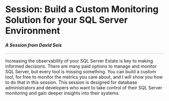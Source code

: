 # Session: Build a Custom Monitoring Solution for your SQL Server Environment

#### <i>A Session from David Seis</i>

<p style="border-bottom: 1px solid lightgrey;"></p>

Increasing the observability of your SQL Server Estate is key to making informed decisions. There are many paid options to manage and monitor SQL Server, but every tool is missing something. You can build a custom tool, for free to monitor the metrics you care about, and I will show you how to do that in this session. This session is designed for database administrators and developers who want to take control of their SQL Server monitoring and gain deeper insights into their systems.

<dl>